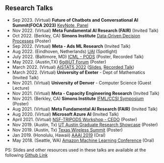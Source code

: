 
## Research Talks 
- Sep 2023. (Virtual) **Future of Chatbots and Conversational AI Summit(FOCA 2023)** [KeyNote, Panel](https://groupfuturistaevent.com/FOCA2023/)
- Nov 2022. (Virtual) **Meta Fundamental AI Research (FAIR)** (Invited Talk)
- Oct 2022. (Berkley, CA) **Simons Institute** [Data-Driven Decision Processes](https://simons.berkeley.edu/workshops/schedule/22652) (Poster)
- Sep 2022. (Virtual) **Meta - Ads ML Research** (Invited Talk)
- Aug 2022. (Eindhoven, Netherlands) [UAI](https://www.auai.org/uai2022/) (Spotlight)
- July 2022. (Baltimore, MD) [ICML - PODS](https://icml.cc/) (Poster, Recorded Talk)
- May 2022. (Austin,TX) [6g@UT Forum](https://www.6gutforum.org/) (Poster)
- March 2022. (Virtual) [AISTATS 2022](https://virtual.aistats.org/) ([Slides](https://virtual.aistats.org/media/aistats-2022/Slides/3629.pdf), [Recorded Talk](https://virtual.aistats.org/virtual/2022/poster/3629))
- March 2022. (Virtual) **University of Exeter** - Dept of Mathematics (Invited Talk)
- Nov 2021. (Virtual) **University of Denver** - Computer Science (Guest Lecture)
- Nov 2021. (Virtual) **Meta - Capacity Engineering Research** (Invited Talk)
- Nov 2021. (Berkley, CA) **Simons Institute** [IFML/CCSI Symposium](https://simons.berkeley.edu/programs/si2021) (Poster)
- Aug 2021. (Virtual) **Meta Fundamental AI Research (FAIR)** (Invited Talk)
- Aug 2020. (Virtual) **Microsoft Azure AI**  (Invited Talk)
- April 2021. (Virtual) [NSF-TRIPODS Workshop - CEDO](https://sites.google.com/ucsd.edu/cedo/)  (Poster)
- Nov 2019. (Austin, Tx) [UT Austin Graduate Research Showcase](https://guides.lib.utexas.edu/c.php?g=1081819&p=7884732) (Poster)
- Nov 2019. (Austin, Tx) [Texas Wireless Summit](https://www.texaswirelesssummit.org/) (Poster)
- Jan 2019. (Honolulu, Hawaii) [AAAI 2019](https://aaai.org/Conferences/AAAI-19/) (Oral)
- May 2018. (Seattle, WA) [Amazon Machine Learning Conference]() (Oral)

PS: Slides and other resources used in these talks are available at the following [Github Link](https://github.com/anishacharya/Presentations)

